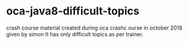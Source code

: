# oca-java8-difficult-topics
crash course material created during oca crashc ourse in october 2018 given by simon
It has only difficult topics as per trainer.
